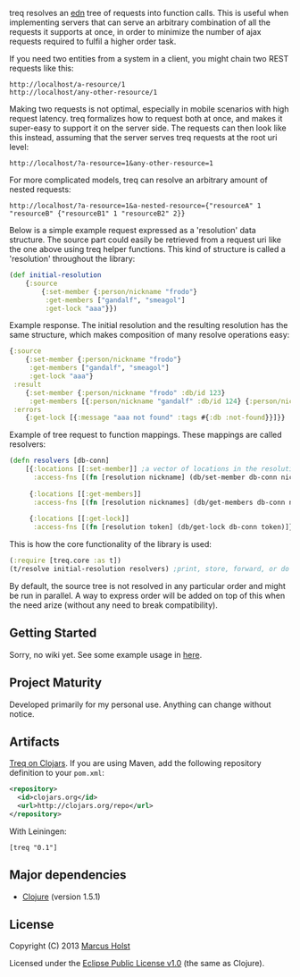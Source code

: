 treq resolves an [edn](https://github.com/edn-format/edn) tree of requests into function calls. This is useful when implementing servers that can serve an arbitrary combination of all the requests it supports at once, in order to minimize the number of ajax requests required to fulfil a higher order task.

If you need two entities from a system in a client, you might chain two REST requests like this:
```
http://localhost/a-resource/1
http://localhost/any-other-resource/1
```
Making two requests is not optimal, especially in mobile scenarios with high request latency. treq formalizes how to request both at once, and makes it super-easy to support it on the server side. The requests can then look like this instead, assuming that the server serves treq requests at the root uri level:
```
http://localhost/?a-resource=1&any-other-resource=1
```
For more complicated models, treq can resolve an arbitrary amount of nested requests:
```
http://localhost/?a-resource=1&a-nested-resource={"resourceA" 1 "resourceB" {"resourceB1" 1 "resourceB2" 2}}
```

Below is a simple example request expressed as a 'resolution' data structure. The source part could easily be retrieved from a request uri like the one above using treq helper functions. This kind of structure is called a 'resolution' throughout the library:
```clj
(def initial-resolution
    {:source
        {:set-member {:person/nickname "frodo"}
         :get-members ["gandalf", "smeagol"]
         :get-lock "aaa"}})
```
Example response. The initial resolution and the resulting resolution has the same structure, which makes composition of many resolve operations easy:
```clj
{:source
    {:set-member {:person/nickname "frodo"}
     :get-members ["gandalf", "smeagol"]
     :get-lock "aaa"}
 :result
    {:set-member {:person/nickname "frodo" :db/id 123}
     :get-members [{:person/nickname "gandalf" :db/id 124} {:person/nickname "smeagol" :db/id 125}]}
 :errors
    {:get-lock [{:message "aaa not found" :tags #{:db :not-found}}]}}
```
Example of tree request to function mappings. These mappings are called resolvers:
```clj
(defn resolvers [db-conn]
    [{:locations [[:set-member]] ;a vector of locations in the resolution map structure on which this resolver knows how to resolve the data
      :access-fns [(fn [resolution nickname] (db/set-member db-conn nickname)]} ;a vector of functions that can convert the source data to result data - if a function returns nil, the next will be tried
      
     {:locations [[:get-members]]
      :access-fns [(fn [resolution nicknames] (db/get-members db-conn nicknames)]}
      
     {:locations [[:get-lock]]
      :access-fns [(fn [resolution token] (db/get-lock db-conn token)]}])
```
This is how the core functionality of the library is used:
```clj
(:require [treq.core :as t])
(t/resolve initial-resolution resolvers) ;print, store, forward, or do some action using the result
```

By default, the source tree is not resolved in any particular order and might be run in parallel. A way to express order will be added on top of this when the need arize (without any need to break compatibility).

## Getting Started

Sorry, no wiki yet. See some example usage in [here](https://github.com/molst/annagreta/blob/master/src/annagreta/treq.clj).

## Project Maturity

Developed primarily for my personal use. Anything can change without notice.

## Artifacts

[Treq on Clojars](https://clojars.org/treq). If you are using Maven, add the following repository
definition to your `pom.xml`:

```xml
<repository>
  <id>clojars.org</id>
  <url>http://clojars.org/repo</url>
</repository>
```

With Leiningen:
```
[treq "0.1"]
```

## Major dependencies

 * [Clojure](http://clojure.org/) (version 1.5.1)

## License

Copyright (C) 2013 [Marcus Holst](https://twitter.com/zolst)

Licensed under the [Eclipse Public License v1.0](http://www.eclipse.org/legal/epl-v10.html) (the same as Clojure).
